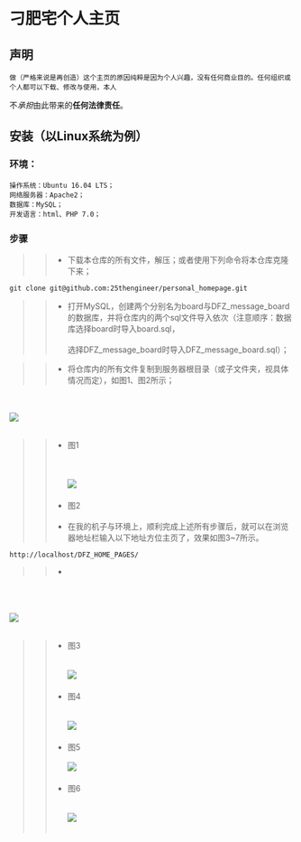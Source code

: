 # 刁肥宅个人主页

## 声明

	做（严格来说是再创造）这个主页的原因纯粹是因为个人兴趣，没有任何商业目的。任何组织或个人都可以下载、修改与使用，本人
不*承担*由此带来的**任何法律责任**。

## 安装（以Linux系统为例）

### 环境：
	操作系统：Ubuntu 16.04 LTS；
	网络服务器：Apache2；
	数据库：MySQL；
	开发语言：html、PHP 7.0；

### 步骤

>>* 下载本仓库的所有文件，解压；或者使用下列命令将本仓库克隆下来；

	git clone git@github.com:25thengineer/personal_homepage.git

>>* 打开MySQL，创建两个分别名为board与DFZ_message_board的数据库，并将仓库内的两个sql文件导入依次（注意顺序：数据库选择board时导入board.sql，<br></br>选择DFZ_message_board时导入DFZ_message_board.sql）；

>>* 将仓库内的所有文件复制到服务器根目录（或子文件夹，视具体情况而定），如图1、图2所示；

<br></br>
![](https://github.com/25thengineer/personal_homepage/tree/raw/master/setup/x1.png)
<br></br>
>>*  图1<br></br>
<br></br>
![](https://github.com/25thengineer/personal_homepage/tree/raw/master/setup/x2.png)
<br></br>
>>*  图2<br></br>
>>* 在我的机子与环境上，顺利完成上述所有步骤后，就可以在浏览器地址栏输入以下地址方位主页了，效果如图3~7所示。

	http://localhost/DFZ_HOME_PAGES/
>>*
<br></br>	
![](https://github.com/25thengineer/personal_homepage/tree/raw/master/setup/x3.png)
<br></br>
>>*  图3<br></br>	
![](https://github.com/25thengineer/personal_homepage/tree/raw/master/setup/x4.png)
<br></br>
>>*  图4<br></br>	
![](https://github.com/25thengineer/personal_homepage/tree/raw/master/setup/x5.png)
<br></br>	
>>*  图5<br></br>
![](https://github.com/25thengineer/personal_homepage/tree/raw/master/setup/x6.png)
<br></br>
>>*  图6<br></br>	
![](https://github.com/25thengineer/personal_homepage/tree/raw/master/setup/x7.png)
<br></br>
